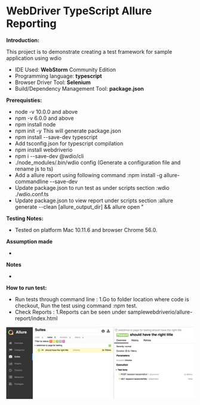 WebDriver TypeScript Allure Reporting
====================================

**Introduction:**

This project is to demonstrate creating a test framework for sample application using wdio
  * IDE Used: **WebStorm** Community Edition
  * Programming language: **typescript**
  * Browser Driver Tool: **Selenium**
  * Build/Dependency Management Tool: **package.json**

**Prerequisties:**

 * node -v 10.0.0 and above
 * npm -v 6.0.0 and above
 * npm install node
 * npm init -y This will generate package.json
 * npm install --save-dev typescript
 * Add tsconfig.json for typescript compilation
 * npm install webdriverio
 * npm i --save-dev @wdio/cli
 * ./node_modules/.bin/wdio config (Generate a configuration file and rename js to ts)
 * Add a allure report using following command :npm install -g allure-commandline --save-dev 
 * Update package.json to run test as under scripts section :wdio ./wdio.conf.ts
 * Update package.json to view report under scripts section :allure generate --clean  [allure_output_dir] && allure open "
 


**Testing Notes:**

* Tested on platform Mac 10.11.6 and browser Chrome 56.0.

**Assumption made**

* 

**Notes**

*

**How to run test:**

* Run tests through command line :
     1.Go to folder location where code is checkout, Run the test using command :npm test.
* Check Reports :
     1.Reports can be seen under samplewebdriverio/allure-report/index.html


![](allure.png)
